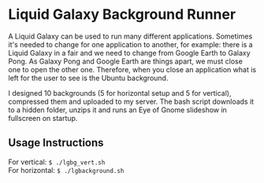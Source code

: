 # Liquid Galaxy Background Runner
A Liquid Galaxy can be used to run many different applications. Sometimes it's needed to change for one application to another, for example: there is a Liquid Galaxy in a fair and we need to change from Google Earth to Galaxy Pong. As Galaxy Pong and Google Earth are things apart, we must close one to open the other one. Therefore, when you close an application what is left for the user to see is the Ubuntu background. <br>

I designed 10 backgrounds (5 for horizontal setup and 5 for vertical), compressed them and uploaded to my server. The bash script downloads it to a hidden folder, unzips it and runs an Eye of Gnome slideshow in fullscreen on startup.

## Usage Instructions
For vertical:
`$ ./lgbg_vert.sh`<br>
For horizontal:
`$ ./lgbackground.sh`
